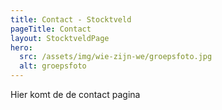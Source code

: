 ```yaml
---
title: Contact - Stocktveld
pageTitle: Contact
layout: StocktveldPage
hero:
  src: /assets/img/wie-zijn-we/groepsfoto.jpg
  alt: groepsfoto
---
```

Hier komt de de contact pagina
